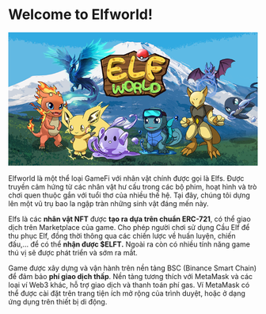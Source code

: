 # Welcome to Elfworld!

![](.gitbook/assets/cover.png)

Elfworld là một thể loại GameFi với nhân vật chính được gọi là Elfs. Được truyền cảm hứng từ các nhân vật hư cấu trong các bộ phim, hoạt hình và trò chơi quen thuộc gắn với tuổi thơ của nhiều thế hệ. Tại đây, chúng tôi dựng lên một vũ trụ bao la ngập tràn những sinh vật đáng mến này.

Elfs là các **nhân vật NFT** được **tạo ra dựa trên chuẩn ERC-721**, có thể giao dịch trên Marketplace của game. Cho phép người chơi sử dụng Cầu Elf để thu phục Elf, đồng thời thông qua các chiến lược về huấn luyện, chiến đấu,… để có thể **nhận được $ELFT.** Ngoài ra còn có nhiều tính năng game thú vị sẽ được phát triển và sớm ra mắt.

Game được xây dựng và vận hành trên nền tảng BSC (Binance Smart Chain) để đảm bảo **phí giao dịch thấp**. Nền tảng tương thích với MetaMask và các loại ví Web3 khác, hỗ trợ giao dịch và thanh toán phí gas. Ví MetaMask có thể được cài đặt trên trang tiện ích mở rộng của trình duyệt, hoặc ở dạng ứng dụng trên thiết bị di động.
